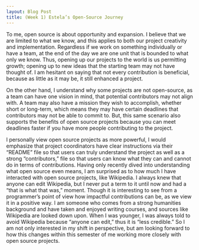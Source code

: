 ```yaml
---
layout: Blog Post
title: (Week 1) Estela’s Open-Source Journey
---
```



To me, open source is about opportunity and expansion. I believe that we are limited to what we know, and this applies to both our project creativity and implementation. Regardless if we work on something individually or have a team, at the end of the day we are one unit that is bounded to what only we know. Thus, opening up our projects to the world is us permitting growth; opening up to new ideas that the starting team may not have thought of. I am hesitant on saying that not every contribution is beneficial, because as little as it may be, it still enhanced a project. 


On the other hand, I understand why some projects are not open-source, as a team can have one vision in mind, that potential contributors may not align with. A team may also have a mission they wish to accomplish, whether short or long-term, which means they may have certain deadlines that contributors may not be able to commit to. But, this same scenario also supports the benefits of open source projects because you can meet deadlines faster if you have more people contributing to the project. <!--more-->


I personally view open source projects as more powerful, I would emphasize that project coordinators have clear instructions via their “README” file so that users can truly understand the project as well as a strong “contributors,” file so that users can know what they can and cannot do in terms of contributions. 
Having only recently dived into understanding what open source even means, I am surprised as to how much I have interacted with open source projects, like Wikipedia. I always knew that anyone can edit Wikipedia, but I never put a term to it until now and had a “that is what that was,” moment. Though it is interesting to see from a programmer’s point of view how impactful contributions can be, as we view it in a positive way. I am someone who comes from a strong humanities background and have taken and enjoyed writing courses, and sources like Wikipedia are looked down upon. When I was younger, I was always told to avoid Wikipedia because “anyone can edit,” thus it is “less credible.” So I am not only interested in my shift in perspective, but am looking forward to how this changes within this semester of me working more closely with open source projects. 
